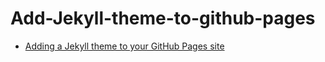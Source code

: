 # Add-Jekyll-theme-to-github-pages

* [Adding a Jekyll theme to your GitHub Pages site](https://help.github.com/articles/adding-a-jekyll-theme-to-your-github-pages-site/)